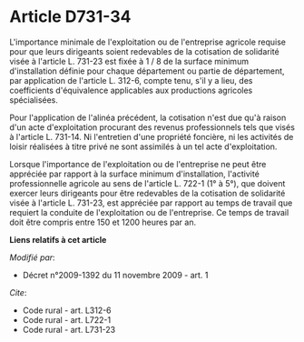 # Article D731-34

L'importance minimale de l'exploitation ou de l'entreprise agricole requise pour que leurs dirigeants soient redevables de la
cotisation de solidarité visée à l'article L. 731-23 est fixée à 1 / 8 de la surface minimum d'installation définie pour
chaque département ou partie de département, par application de l'article L. 312-6, compte tenu, s'il y a lieu, des
coefficients d'équivalence applicables aux productions agricoles spécialisées. 

Pour l'application de l'alinéa précédent, la cotisation n'est due qu'à raison d'un acte d'exploitation procurant des revenus
professionnels tels que visés à l'article L. 731-14. Ni l'entretien d'une propriété foncière, ni les activités de loisir
réalisées à titre privé ne sont assimilés à un tel acte d'exploitation. 

Lorsque l'importance de l'exploitation ou de l'entreprise ne peut être appréciée par rapport à la surface minimum
d'installation, l'activité professionnelle agricole au sens de l'article L. 722-1 (1° à 5°), que doivent exercer leurs
dirigeants pour être redevables de la cotisation de solidarité visée à l'article L. 731-23, est appréciée par rapport au
temps de travail que requiert la conduite de l'exploitation ou de l'entreprise. Ce temps de travail doit être compris entre
150 et 1200 heures par an.

**Liens relatifs à cet article**

_Modifié par_:

  - Décret n°2009-1392 du 11 novembre 2009 - art. 1

_Cite_:

  - Code rural - art. L312-6
  - Code rural - art. L722-1
  - Code rural - art. L731-23
